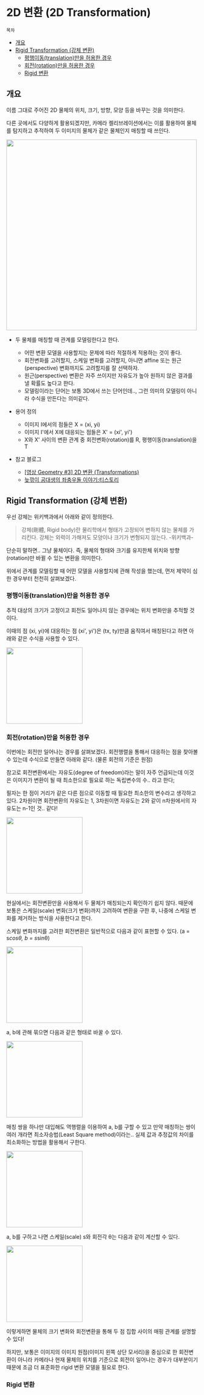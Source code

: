 # 2D 변환 (2D Transformation)

`목차`

* [개요](#개요)
* [Rigid Transformation (강체 변환)](#rigid-transformation-강체-변환)
  + [평행이동(translation)만을 허용한 경우](#평행이동translation만을-허용한-경우)
  + [회전(rotation)만을 허용한 경우](#회전rotation만을-허용한-경우)
  + [Rigid 변환](#rigid-변환)

## 개요

이름 그대로 주어진 2D 물체의 위치, 크기, 방향, 모양 등을 바꾸는 것을 의미한다.

다른 곳에서도 다양하게 활용되겠지만, 카메라 켈리브레이션에서는 이를 활용하여 물체를 탐지하고 추적하여 두 이미지의 물체가 같은 물체인지 매칭할 때 쓰인다.

<img src="https://user-images.githubusercontent.com/19484971/196948841-77b109f8-c1ee-4134-a767-63b28ceb9b99.png" width=500>

- 두 물체를 매칭할 때 관계를 모델링한다고 한다.
  - 어떤 변환 모델을 사용할지는 문제에 따라 적절하게 적용하는 것이 좋다.
  - 회전변화를 고려할지, 스케일 변화를 고려할지, 아니면 affine 또는 원근(perspective) 변화까지도 고려할지를 잘 선택하자.
  - 원근(perspective) 변환은 자주 쓰이지만 자유도가 높아 원하지 않은 결과를 낼 확률도 높다고 한다.
  - 모델링이라는 단어는 보통 3D에서 쓰는 단어인데.., 그런 의미의 모델링이 아니라 수식을 만든다는 의미같다.
- 용어 정의
  - 이미지 I에서의 점들은 X = (xi, yi)
  - 이미지 I'에서 X에 대응되는 점들은 X' = (xi', yi')
  - X와 X' 사이의 변환 관계 중 회전변화(rotation)를 R, 평행이동(translation)을 T

- 참고 블로그
  - [[영상 Geometry #3] 2D 변환 (Transformations)](https://darkpgmr.tistory.com/79)
  - [늦깎이 공대생의 좌충우돌 이야기:티스토리](https://elecs.tistory.com/151)

## Rigid Transformation (강체 변환)

우선 강체는 위키백과에서 아래와 같이 정의한다.

> 강체(剛體, Rigid body)란 물리학에서 형태가 고정되어 변하지 않는 물체를 가리킨다. 강체는 외력이 가해져도 모양이나 크기가 변형되지 않는다.
-위키백과-

단순히 말하면.. 그냥 물체이다. 즉, 물체의 형태와 크기를 유지한체 위치와 방향(rotation)만 바뀔 수 있는 변환을 의미한다.

위에서 관계를 모델링할 때 어떤 모델을 사용할지에 관해 작성을 했는데, 먼저 제약이 심한 경우부터 천천히 살펴보겠다.

### 평행이동(translation)만을 허용한 경우

추적 대상의 크기가 고정이고 회전도 일어나지 않는 경우에는 위치 변화만을 추적할 것이다. 

이때의 점 (xi, yi)에 대응하는 점 (xi', yi')은 (tx, ty)만큼 움직여서 매칭된다고 하면 아래와 같은 수식을 사용할 수 있다.

<img src="https://user-images.githubusercontent.com/19484971/196970596-6ffb7c6a-4649-4959-8612-3bb4ccac3f78.png" width=200>

### 회전(rotation)만을 허용한 경우

이번에는 회전만 일어나는 경우를 살펴보겠다. 회전행렬을 통해서 대응하는 점을 찾아볼 수 있는데 수식으로 만들면 아래와 같다. (물론 회전의 기준은 원점)

참고로 회전변환에서는 자유도(degree of freedom)라는 말이 자주 언급되는데 이것은 이미지가 변환이 될 때 최소한으로 필요로 하는 독립변수의 수.. 라고 한다;

필자는 한 점이 거리가 같은 다른 점으로 이동할 때 필요한 최소한의 변수라고 생각하고 있다. 2차원이면 회전변환의 자유도는 1, 3차원이면 자유도는 2와 같이 n차원에서의 자유도는 n-1인 것.. 같다!

<img src="https://user-images.githubusercontent.com/19484971/196971631-0396f567-ae6c-4458-9f2c-f08632341d64.png" width=200>

현실에서는 회전변환만을 사용해서 두 물체가 매칭되는지 확인하기 쉽지 않다. 때문에 보통은 스케일(scale) 변화(크기 변화)까지 고려하여 변환을 구한 후, 나중에 스케일 변화를 제거하는 방식을 사용한다고 한다.

스케일 변화까지를 고려한 회전변환은 일반적으로 다음과 같이 표현할 수 있다. (a = s*cosθ, b = s*sinθ)

<img src="https://user-images.githubusercontent.com/19484971/196989036-1aefdd6c-85d3-47eb-8121-7cfaa65df0ec.png" width=200>

a, b에 관해 묶으면 다음과 같은 형태로 바꿀 수 있다.

<img src="https://user-images.githubusercontent.com/19484971/196989139-25105c8b-b80a-4026-b01a-10e240706a24.png" width=200>

매칭 쌍을 하나만 대입해도 역행렬을 이용하여 a, b를 구할 수 있고 만약 매칭하는 쌍이 여러 개라면 최소자승법(Least Square method)이라는.. 실제 값과 추정값의 차이를 최소화하는 방법을 활용해서 구한다.

<img src="https://user-images.githubusercontent.com/19484971/196993651-fb2d1dff-0346-410b-8b3f-a463e6216bb2.png" width=200>

a, b를 구하고 나면 스케일(scale) s와 회전각 θ는 다음과 같이 계산할 수 있다.

<img src="https://user-images.githubusercontent.com/19484971/196995225-1b3fadc1-00b0-4e5e-bcad-d910d9da5c86.png" width=200>

이렇게하면 물체의 크기 변화와 회전변환을 통해 두 점 집합 사이의 매핑 관계를 설명할 수 있다! 

하지만, 보통은 이미지의 이미지 원점(이미지 왼쪽 상단 모서리)을 중심으로 한 회전변환이 아니라 카메라나 현재 물체의 위치를 기준으로 회전이 일어나는 경우가 대부분이기 때문에 조금 더 표준화한 rigid 변환 모델을 필요로 한다.

### Rigid 변환

